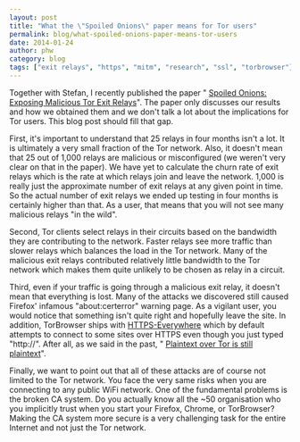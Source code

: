 ```yaml
---
layout: post
title: "What the \"Spoiled Onions\" paper means for Tor users"
permalink: blog/what-spoiled-onions-paper-means-tor-users
date: 2014-01-24
author: phw
category: blog
tags: ["exit relays", "https", "mitm", "research", "ssl", "torbrowser"]
---
```


Together with Stefan, I recently published the paper " [Spoiled Onions: Exposing Malicious Tor Exit Relays](http://www.cs.kau.se/philwint/spoiled_onions/)". The paper only discusses our results and how we obtained them and we don't talk a lot about the implications for Tor users. This blog post should fill that gap.

First, it's important to understand that 25 relays in four months isn't a lot. It is ultimately a very small fraction of the Tor network. Also, it doesn't mean that 25 out of 1,000 relays are malicious or misconfigured (we weren't very clear on that in the paper). We have yet to calculate the churn rate of exit relays which is the rate at which relays join and leave the network. 1,000 is really just the approximate number of exit relays at any given point in time. So the actual number of exit relays we ended up testing in four months is certainly higher than that. As a user, that means that you will not see many malicious relays "in the wild".

Second, Tor clients select relays in their circuits based on the bandwidth they are contributing to the network. Faster relays see more traffic than slower relays which balances the load in the Tor network. Many of the malicious exit relays contributed relatively little bandwidth to the Tor network which makes them quite unlikely to be chosen as relay in a circuit.

Third, even if your traffic is going through a malicious exit relay, it doesn't mean that everything is lost. Many of the attacks we discovered still caused Firefox' infamous "about:certerror" warning page. As a vigilant user, you would notice that something isn't quite right and hopefully leave the site. In addition, TorBrowser ships with [HTTPS-Everywhere](https://www.eff.org/Https-everywhere) which by default attempts to connect to some sites over HTTPS even though you just typed "http://". After all, as we said in the past, " [Plaintext over Tor is still plaintext](https://blog.torproject.org/blog/plaintext-over-tor-still-plaintext)".

Finally, we want to point out that all of these attacks are of course not limited to the Tor network. You face the very same risks when you are connecting to any public WiFi network. One of the fundamental problems is the broken CA system. Do you actually know all the ~50 organisation who you implicitly trust when you start your Firefox, Chrome, or TorBrowser? Making the CA system more secure is a very challenging task for the entire Internet and not just the Tor network.

